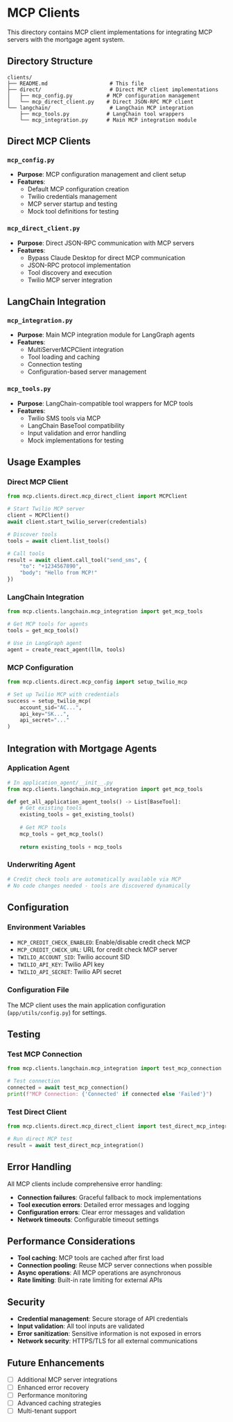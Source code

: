 # MCP Clients

This directory contains MCP client implementations for integrating MCP servers with the mortgage agent system.

## Directory Structure

```
clients/
├── README.md                    # This file
├── direct/                      # Direct MCP client implementations
│   ├── mcp_config.py           # MCP configuration management
│   └── mcp_direct_client.py    # Direct JSON-RPC MCP client
└── langchain/                   # LangChain MCP integration
    ├── mcp_tools.py            # LangChain tool wrappers
    └── mcp_integration.py      # Main MCP integration module
```

## Direct MCP Clients

### `mcp_config.py`
- **Purpose**: MCP configuration management and client setup
- **Features**:
  - Default MCP configuration creation
  - Twilio credentials management
  - MCP server startup and testing
  - Mock tool definitions for testing

### `mcp_direct_client.py`
- **Purpose**: Direct JSON-RPC communication with MCP servers
- **Features**:
  - Bypass Claude Desktop for direct MCP communication
  - JSON-RPC protocol implementation
  - Tool discovery and execution
  - Twilio MCP server integration

## LangChain Integration

### `mcp_integration.py`
- **Purpose**: Main MCP integration module for LangGraph agents
- **Features**:
  - MultiServerMCPClient integration
  - Tool loading and caching
  - Connection testing
  - Configuration-based server management

### `mcp_tools.py`
- **Purpose**: LangChain-compatible tool wrappers for MCP tools
- **Features**:
  - Twilio SMS tools via MCP
  - LangChain BaseTool compatibility
  - Input validation and error handling
  - Mock implementations for testing

## Usage Examples

### Direct MCP Client
```python
from mcp.clients.direct.mcp_direct_client import MCPClient

# Start Twilio MCP server
client = MCPClient()
await client.start_twilio_server(credentials)

# Discover tools
tools = await client.list_tools()

# Call tools
result = await client.call_tool("send_sms", {
    "to": "+1234567890",
    "body": "Hello from MCP!"
})
```

### LangChain Integration
```python
from mcp.clients.langchain.mcp_integration import get_mcp_tools

# Get MCP tools for agents
tools = get_mcp_tools()

# Use in LangGraph agent
agent = create_react_agent(llm, tools)
```

### MCP Configuration
```python
from mcp.clients.direct.mcp_config import setup_twilio_mcp

# Set up Twilio MCP with credentials
success = setup_twilio_mcp(
    account_sid="AC...",
    api_key="SK...",
    api_secret="..."
)
```

## Integration with Mortgage Agents

### Application Agent
```python
# In application_agent/__init__.py
from mcp.clients.langchain.mcp_integration import get_mcp_tools

def get_all_application_agent_tools() -> List[BaseTool]:
    # Get existing tools
    existing_tools = get_existing_tools()
    
    # Get MCP tools
    mcp_tools = get_mcp_tools()
    
    return existing_tools + mcp_tools
```

### Underwriting Agent
```python
# Credit check tools are automatically available via MCP
# No code changes needed - tools are discovered dynamically
```

## Configuration

### Environment Variables
- `MCP_CREDIT_CHECK_ENABLED`: Enable/disable credit check MCP
- `MCP_CREDIT_CHECK_URL`: URL for credit check MCP server
- `TWILIO_ACCOUNT_SID`: Twilio account SID
- `TWILIO_API_KEY`: Twilio API key
- `TWILIO_API_SECRET`: Twilio API secret

### Configuration File
The MCP client uses the main application configuration (`app/utils/config.py`) for settings.

## Testing

### Test MCP Connection
```python
from mcp.clients.langchain.mcp_integration import test_mcp_connection

# Test connection
connected = await test_mcp_connection()
print(f"MCP Connection: {'Connected' if connected else 'Failed'}")
```

### Test Direct Client
```python
from mcp.clients.direct.mcp_direct_client import test_direct_mcp_integration

# Run direct MCP test
result = await test_direct_mcp_integration()
```

## Error Handling

All MCP clients include comprehensive error handling:

- **Connection failures**: Graceful fallback to mock implementations
- **Tool execution errors**: Detailed error messages and logging
- **Configuration errors**: Clear error messages and validation
- **Network timeouts**: Configurable timeout settings

## Performance Considerations

- **Tool caching**: MCP tools are cached after first load
- **Connection pooling**: Reuse MCP server connections when possible
- **Async operations**: All MCP operations are asynchronous
- **Rate limiting**: Built-in rate limiting for external APIs

## Security

- **Credential management**: Secure storage of API credentials
- **Input validation**: All tool inputs are validated
- **Error sanitization**: Sensitive information is not exposed in errors
- **Network security**: HTTPS/TLS for all external communications

## Future Enhancements

- [ ] Additional MCP server integrations
- [ ] Enhanced error recovery
- [ ] Performance monitoring
- [ ] Advanced caching strategies
- [ ] Multi-tenant support
